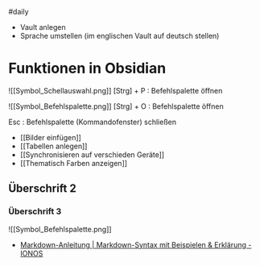 #daily
- Vault anlegen
- Sprache umstellen (im englischen Vault auf deutsch stellen)


# Funktionen in Obsidian

![[Symbol_Schellauswahl.png]] 
[Strg] + P : Befehlspalette öffnen

![[Symbol_Befehlspalette.png]] 
[Strg] + O : Befehlspalette öffnen

Esc :   Befehlspalette (Kommandofenster)  schließen

- [[Bilder einfügen]]
- [[Tabellen anlegen]]
- [[Synchronisieren auf verschieden Geräte]]
- [[Thematisch Farben anzeigen]]

## Überschrift 2

### Überschrift 3

![[Symbol_Befehlspalette.png]] 

- [Markdown-Anleitung | Markdown-Syntax mit Beispielen & Erklärung - IONOS](https://www.ionos.at/digitalguide/websites/web-entwicklung/markdown/?)
